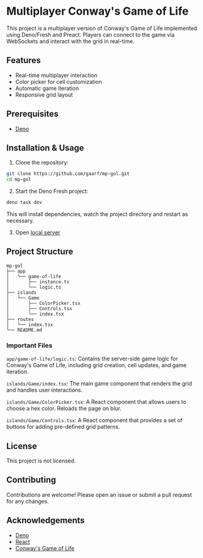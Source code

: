 # Multiplayer Conway's Game of Life

This project is a multiplayer version of Conway's Game of Life implemented using Deno/Fresh and Preact. Players can connect to the game via WebSockets and interact with the grid in real-time.

## Features

- Real-time multiplayer interaction
- Color picker for cell customization
- Automatic game iteration
- Responsive grid layout

## Prerequisites

- [Deno](https://deno.land/manual/getting_started/installation)

## Installation & Usage

1. Clone the repository:

```sh
git clone https://github.com/gaarf/mp-gol.git
cd mp-gol
```

2. Start the Deno Fresh project:

```sh
deno task dev
```

This will install dependencies, watch the project directory and restart as necessary.

3. Open [local server](http://localhost:8000)


## Project Structure

```filetree
mp-gol
├── app
│   └── game-of-life
│       ├── instance.ts
│       └── logic.ts
├── islands
│   └── Game
│       ├── ColorPicker.tsx
│       ├── Controls.tsx
│       └── index.tsx
├── routes
│   └── index.tsx
└── README.md
```

### Important Files

`app/game-of-life/logic.ts`: Contains the server-side game logic for Conway's Game of Life, including grid creation, cell updates, and game iteration.

`islands/Game/index.tsx`: The main game component that renders the grid and handles user interactions.

`islands/Game/ColorPicker.tsx`: A React component that allows users to choose a hex color. Reloads the page on blur.

`islands/Game/Controls.tsx`: A React component that provides a set of buttons for adding pre-defined grid patterns.

## License

This project is not licensed.

## Contributing

Contributions are welcome! Please open an issue or submit a pull request for any changes.

## Acknowledgements

- [Deno](https://deno.land/)
- [React](https://reactjs.org/)
- [Conway's Game of Life](https://en.wikipedia.org/wiki/Conway%27s_Game_of_Life)
